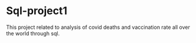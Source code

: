 # Sql-project1
This project related to analysis of covid deaths and vaccination rate all over the world through sql.
